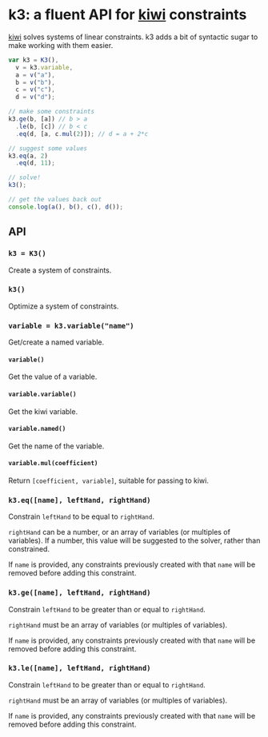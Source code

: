 # k3: a fluent API for [kiwi][] constraints

[kiwi][] solves systems of linear constraints. k3 adds a bit of
syntactic sugar to make working with them easier.

```javascript
var k3 = K3(),
  v = k3.variable,
  a = v("a"),
  b = v("b"),
  c = v("c"),
  d = v("d");

// make some constraints
k3.ge(b, [a]) // b > a
  .le(b, [c]) // b < c
  .eq(d, [a, c.mul(2)]); // d = a + 2*c

// suggest some values
k3.eq(a, 2)
  .eq(d, 11);

// solve!
k3();

// get the values back out
console.log(a(), b(), c(), d());
```

## API

### `k3 = K3()`
Create a system of constraints.

### `k3()`
Optimize a system of constraints.

### `variable = k3.variable("name")`
Get/create a named variable.

#### `variable()`
Get the value of a variable.

#### `variable.variable()`
Get the kiwi variable.

#### `variable.named()`
Get the name of the variable.

#### `variable.mul(coefficient)`
Return `[coefficient, variable]`, suitable for passing to kiwi.


### `k3.eq([name], leftHand, rightHand)`
Constrain `leftHand` to be equal to `rightHand`.

`rightHand` can be a number, or an array of variables (or multiples of variables). If a number, this value will be suggested to the solver,
rather than constrained.

If `name` is provided, any constraints previously created with that
`name` will be removed before adding this constraint.

### `k3.ge([name], leftHand, rightHand)`
Constrain `leftHand` to be greater than or equal to `rightHand`.

`rightHand` must be an array of variables (or multiples of variables).

If `name` is provided, any constraints previously created with that
`name` will be removed before adding this constraint.

### `k3.le([name], leftHand, rightHand)`
Constrain `leftHand` to be greater than or equal to `rightHand`.

`rightHand` must be an array of variables (or multiples of variables).

If `name` is provided, any constraints previously created with that
`name` will be removed before adding this constraint.


[kiwi]: https://github.com/nucleic/kiwi/tree/feature-js
